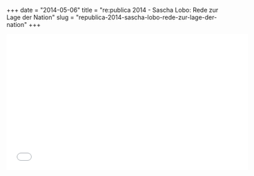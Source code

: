 +++
date = "2014-05-06"
title = "re:publica 2014 - Sascha Lobo: Rede zur Lage der Nation"
slug = "republica-2014-sascha-lobo-rede-zur-lage-der-nation"
+++

<iframe width="560" height="315" src="//www.youtube.com/embed/3hbEWOTI5MI" frameborder="0" allowfullscreen></iframe>
